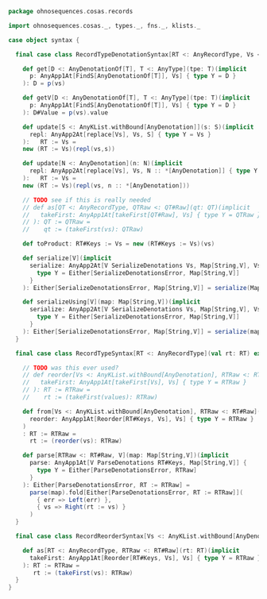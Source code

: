 
```scala
package ohnosequences.cosas.records

import ohnosequences.cosas._, types._, fns._, klists._

case object syntax {

  final case class RecordTypeDenotationSyntax[RT <: AnyRecordType, Vs <: RT#Raw](val vs: Vs) extends AnyVal {

    def get[D <: AnyDenotationOf[T], T <: AnyType](tpe: T)(implicit
      p: AnyApp1At[FindS[AnyDenotationOf[T]], Vs] { type Y = D }
    ): D = p(vs)

    def getV[D <: AnyDenotationOf[T], T <: AnyType](tpe: T)(implicit
      p: AnyApp1At[FindS[AnyDenotationOf[T]], Vs] { type Y = D }
    ): D#Value = p(vs).value

    def update[S <: AnyKList.withBound[AnyDenotation]](s: S)(implicit
      repl: AnyApp2At[replace[Vs], Vs, S] { type Y = Vs }
    ):   RT := Vs =
    new (RT := Vs)(repl(vs,s))

    def update[N <: AnyDenotation](n: N)(implicit
      repl: AnyApp2At[replace[Vs], Vs, N :: *[AnyDenotation]] { type Y = Vs }
    ):   RT := Vs =
    new (RT := Vs)(repl(vs, n :: *[AnyDenotation]))

    // TODO see if this is really needed
    // def as[QT <: AnyRecordType, QTRaw <: QT#Raw](qt: QT)(implicit
    //   takeFirst: AnyApp1At[takeFirst[QT#Raw], Vs] { type Y = QTRaw }
    // ): QT := QTRaw =
    //    qt := (takeFirst(vs): QTRaw)

    def toProduct: RT#Keys := Vs = new (RT#Keys := Vs)(vs)

    def serialize[V](implicit
      serialize: AnyApp2At[V SerializeDenotations Vs, Map[String,V], Vs] {
        type Y = Either[SerializeDenotationsError, Map[String,V]]
      }
    ): Either[SerializeDenotationsError, Map[String,V]] = serialize(Map[String,V](), vs)

    def serializeUsing[V](map: Map[String,V])(implicit
      serialize: AnyApp2At[V SerializeDenotations Vs, Map[String,V], Vs] {
        type Y = Either[SerializeDenotationsError, Map[String,V]]
      }
    ): Either[SerializeDenotationsError, Map[String,V]] = serialize(map, vs)
  }

  final case class RecordTypeSyntax[RT <: AnyRecordType](val rt: RT) extends AnyVal {

    // TODO was this ever used?
    // def reorder[Vs <: AnyKList.withBound[AnyDenotation], RTRaw <: RT#Raw](values: Vs)(implicit
    //   takeFirst: AnyApp1At[takeFirst[Vs], Vs] { type Y = RTRaw }
    // ): RT := RTRaw =
    //    rt := (takeFirst(values): RTRaw)

    def from[Vs <: AnyKList.withBound[AnyDenotation], RTRaw <: RT#Raw](vs: Vs)(implicit
      reorder: AnyApp1At[Reorder[RT#Keys, Vs], Vs] { type Y = RTRaw }
    )
    : RT := RTRaw =
      rt := (reorder(vs): RTRaw)

    def parse[RTRaw <: RT#Raw, V](map: Map[String,V])(implicit
      parse: AnyApp1At[V ParseDenotations RT#Keys, Map[String,V]] {
        type Y = Either[ParseDenotationsError, RTRaw]
      }
    ): Either[ParseDenotationsError, RT := RTRaw] =
      parse(map).fold[Either[ParseDenotationsError, RT := RTRaw]](
        { err => Left(err) },
        { vs => Right(rt := vs) }
      )
  }

  final case class RecordReorderSyntax[Vs <: AnyKList.withBound[AnyDenotation]](val vs: Vs) extends AnyVal {

    def as[RT <: AnyRecordType, RTRaw <: RT#Raw](rt: RT)(implicit
      takeFirst: AnyApp1At[Reorder[RT#Keys, Vs], Vs] { type Y = RTRaw }
    ): RT := RTRaw =
       rt := (takeFirst(vs): RTRaw)
  }
}

```




[test/scala/cosas/asserts.scala]: ../../../../test/scala/cosas/asserts.scala.md
[test/scala/cosas/DenotationTests.scala]: ../../../../test/scala/cosas/DenotationTests.scala.md
[test/scala/cosas/EqualityTests.scala]: ../../../../test/scala/cosas/EqualityTests.scala.md
[test/scala/cosas/DependentFunctionsTests.scala]: ../../../../test/scala/cosas/DependentFunctionsTests.scala.md
[test/scala/cosas/KListsTests.scala]: ../../../../test/scala/cosas/KListsTests.scala.md
[test/scala/cosas/RecordTests.scala]: ../../../../test/scala/cosas/RecordTests.scala.md
[test/scala/cosas/NatTests.scala]: ../../../../test/scala/cosas/NatTests.scala.md
[test/scala/cosas/TypeUnionTests.scala]: ../../../../test/scala/cosas/TypeUnionTests.scala.md
[main/scala/cosas/package.scala]: ../package.scala.md
[main/scala/cosas/types/package.scala]: ../types/package.scala.md
[main/scala/cosas/types/types.scala]: ../types/types.scala.md
[main/scala/cosas/types/parsing.scala]: ../types/parsing.scala.md
[main/scala/cosas/types/productTypes.scala]: ../types/productTypes.scala.md
[main/scala/cosas/types/syntax.scala]: ../types/syntax.scala.md
[main/scala/cosas/types/project.scala]: ../types/project.scala.md
[main/scala/cosas/types/denotations.scala]: ../types/denotations.scala.md
[main/scala/cosas/types/functionTypes.scala]: ../types/functionTypes.scala.md
[main/scala/cosas/types/serialization.scala]: ../types/serialization.scala.md
[main/scala/cosas/klists/replace.scala]: ../klists/replace.scala.md
[main/scala/cosas/klists/cons.scala]: ../klists/cons.scala.md
[main/scala/cosas/klists/klists.scala]: ../klists/klists.scala.md
[main/scala/cosas/klists/take.scala]: ../klists/take.scala.md
[main/scala/cosas/klists/package.scala]: ../klists/package.scala.md
[main/scala/cosas/klists/takeFirst.scala]: ../klists/takeFirst.scala.md
[main/scala/cosas/klists/toList.scala]: ../klists/toList.scala.md
[main/scala/cosas/klists/filter.scala]: ../klists/filter.scala.md
[main/scala/cosas/klists/pick.scala]: ../klists/pick.scala.md
[main/scala/cosas/klists/drop.scala]: ../klists/drop.scala.md
[main/scala/cosas/klists/map.scala]: ../klists/map.scala.md
[main/scala/cosas/klists/at.scala]: ../klists/at.scala.md
[main/scala/cosas/klists/syntax.scala]: ../klists/syntax.scala.md
[main/scala/cosas/klists/fold.scala]: ../klists/fold.scala.md
[main/scala/cosas/klists/noDuplicates.scala]: ../klists/noDuplicates.scala.md
[main/scala/cosas/klists/slice.scala]: ../klists/slice.scala.md
[main/scala/cosas/klists/find.scala]: ../klists/find.scala.md
[main/scala/cosas/records/package.scala]: package.scala.md
[main/scala/cosas/records/recordTypes.scala]: recordTypes.scala.md
[main/scala/cosas/records/syntax.scala]: syntax.scala.md
[main/scala/cosas/records/reorder.scala]: reorder.scala.md
[main/scala/cosas/typeUnions/typeUnions.scala]: ../typeUnions/typeUnions.scala.md
[main/scala/cosas/typeUnions/package.scala]: ../typeUnions/package.scala.md
[main/scala/cosas/fns/predicates.scala]: ../fns/predicates.scala.md
[main/scala/cosas/fns/instances.scala]: ../fns/instances.scala.md
[main/scala/cosas/fns/package.scala]: ../fns/package.scala.md
[main/scala/cosas/fns/syntax.scala]: ../fns/syntax.scala.md
[main/scala/cosas/fns/functions.scala]: ../fns/functions.scala.md
[main/scala/cosas/subtyping.scala]: ../subtyping.scala.md
[main/scala/cosas/witness.scala]: ../witness.scala.md
[main/scala/cosas/equality.scala]: ../equality.scala.md
[main/scala/cosas/Nat.scala]: ../Nat.scala.md
[main/scala/cosas/Bool.scala]: ../Bool.scala.md
